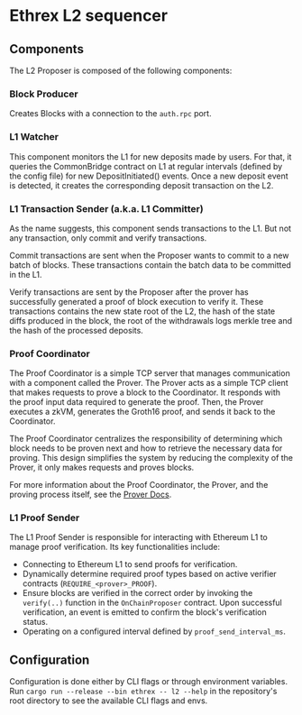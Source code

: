 # Ethrex L2 sequencer

## Components

The L2 Proposer is composed of the following components:

### Block Producer

Creates Blocks with a connection to the `auth.rpc` port.

### L1 Watcher

This component monitors the L1 for new deposits made by users. For that, it queries the CommonBridge contract on L1 at regular intervals (defined by the config file) for new DepositInitiated() events. Once a new deposit event is detected, it creates the corresponding deposit transaction on the L2.

### L1 Transaction Sender (a.k.a. L1 Committer)

As the name suggests, this component sends transactions to the L1. But not any transaction, only commit and verify transactions.

Commit transactions are sent when the Proposer wants to commit to a new batch of blocks. These transactions contain the batch data to be committed in the L1.

Verify transactions are sent by the Proposer after the prover has successfully generated a proof of block execution to verify it. These transactions contains the new state root of the L2, the hash of the state diffs produced in the block, the root of the withdrawals logs merkle tree and the hash of the processed deposits.

### Proof Coordinator

The Proof Coordinator is a simple TCP server that manages communication with a component called the Prover. The Prover acts as a simple TCP client that makes requests to prove a block to the Coordinator. It responds with the proof input data required to generate the proof. Then, the Prover executes a zkVM, generates the Groth16 proof, and sends it back to the Coordinator.

The Proof Coordinator centralizes the responsibility of determining which block needs to be proven next and how to retrieve the necessary data for proving. This design simplifies the system by reducing the complexity of the Prover, it only makes requests and proves blocks.

For more information about the Proof Coordinator, the Prover, and the proving process itself, see the [Prover Docs](./prover.md).

### L1 Proof Sender

The L1 Proof Sender is responsible for interacting with Ethereum L1 to manage proof verification. Its key functionalities include:

- Connecting to Ethereum L1 to send proofs for verification.
- Dynamically determine required proof types based on active verifier contracts (`REQUIRE_<prover>_PROOF`).
- Ensure blocks are verified in the correct order by invoking the `verify(..)` function in the `OnChainProposer` contract. Upon successful verification, an event is emitted to confirm the block's verification status.
- Operating on a configured interval defined by `proof_send_interval_ms`.

## Configuration

Configuration is done either by CLI flags or through environment variables. Run `cargo run --release --bin ethrex -- l2 --help` in the repository's root directory to see the available CLI flags and envs.
